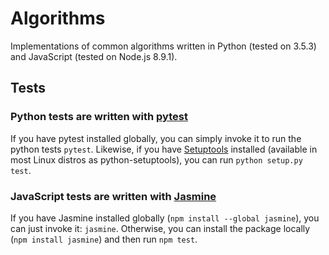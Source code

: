 # Algorithms

Implementations of common algorithms written in Python (tested on 3.5.3) and
JavaScript (tested on Node.js 8.9.1).

## Tests

### Python tests are written with [pytest](https://docs.pytest.org/en/latest/)

If you have pytest installed globally, you can simply invoke it to run the
python tests `pytest`. Likewise, if you have
[Setuptools](https://pypi.python.org/pypi/setuptools) installed (available in
most Linux distros as python-setuptools), you can run `python setup.py test`.

### JavaScript tests are written with [Jasmine](https://jasmine.github.io/)

If you have Jasmine installed globally (`npm install --global jasmine`), you can
just invoke it: `jasmine`. Otherwise, you can install the package locally (`npm
install jasmine`) and then run `npm test`.
